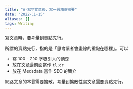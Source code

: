 ```yaml
---
title: "A-寫完文章後，寫一段精華摘要"
date: "2022-11-15"
aliases: []
tags: Writing
---
```


寫文章時，要考量到賣點先行。

所謂的賣點先行，指的是「思考讀者會畫線的重點在哪裡」。可以
- 寫 100 - 200 字吸引人的摘要
- 放在文章最前面當作 `tl;dr`
- 放在 Medadata 當作 SEO 的簡介

網路文章的本質需要擴散，考量到擴散性寫文章需要賣點先行。